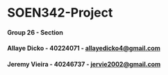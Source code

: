 # SOEN342-Project
#### Group 26 - Section
#### Allaye Dicko - 40224071 - allayedicko4@gmail.com
#### Jeremy Vieira - 40246737 - jervie2002@gmail.com
